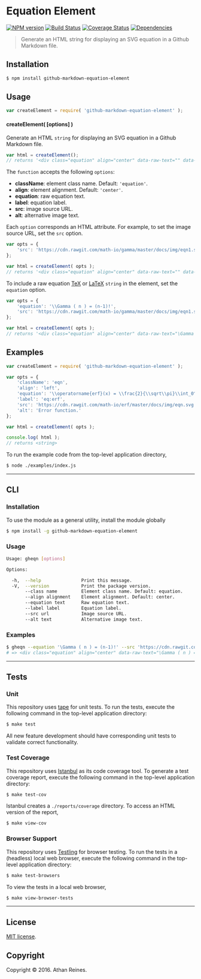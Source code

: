 Equation Element
===
[![NPM version][npm-image]][npm-url] [![Build Status][build-image]][build-url] [![Coverage Status][coverage-image]][coverage-url] [![Dependencies][dependencies-image]][dependencies-url]

> Generate an HTML string for displaying an SVG equation in a Github Markdown file.


## Installation

``` bash
$ npm install github-markdown-equation-element
```


## Usage

``` javascript
var createElement = require( 'github-markdown-equation-element' );
```

#### createElement( [options] )

Generate an HTML `string` for displaying an SVG equation in a Github Markdown file.

``` javascript
var html = createElement();
// returns '<div class="equation" align="center" data-raw-text="" data-equation="">\n\t<img src="" alt="">\n\t<br>\n</div>'
```

The `function` accepts the following `options`:
*	__className__: element class name. Default: `'equation'`.
*	__align__: element alignment. Default: `'center'`.
*	__equation__: raw equation text.
*	__label__: equation label.
*	__src__: image source URL.
*	__alt__: alternative image text.

Each `option` corresponds an HTML attribute. For example, to set the image source URL, set the `src` option.

``` javascript
var opts = {
	'src': 'https://cdn.rawgit.com/math-io/gamma/master/docs/img/eqn1.svg'
};

var html = createElement( opts );
// returns '<div class="equation" align="center" data-raw-text="" data-equation="">\n\t<img src="https://cdn.rawgit.com/math-io/gamma/master/docs/img/eqn1.svg" alt="">\n\t<br>\n</div>'
```

To include a raw equation [TeX][tex] or [LaTeX][latex] `string` in the element, set the `equation` option.

``` javascript
var opts = {
	'equation': '\\Gamma ( n ) = (n-1)!',
	'src': 'https://cdn.rawgit.com/math-io/gamma/master/docs/img/eqn1.svg'
};

var html = createElement( opts );
// returns '<div class="equation" align="center" data-raw-text="\Gamma ( n ) = (n-1)!" data-equation="">\n\t<img src="https://cdn.rawgit.com/math-io/gamma/master/docs/img/eqn1.svg" alt="">\n\t<br>\n</div>'
```


## Examples

``` javascript
var createElement = require( 'github-markdown-equation-element' );

var opts = {
	'className': 'eqn',
	'align': 'left',
	'equation': '\\operatorname{erf}(x) = \\frac{2}{\\sqrt\\pi}\\int_0^x e^{-t^2}\\,\\mathrm dt',
	'label': 'eq:erf',
	'src': 'https://cdn.rawgit.com/math-io/erf/master/docs/img/eqn.svg',
	'alt': 'Error function.'
};

var html = createElement( opts );

console.log( html );
// returns <string>
```

To run the example code from the top-level application directory,

``` bash
$ node ./examples/index.js
```


---
## CLI

### Installation

To use the module as a general utility, install the module globally

``` bash
$ npm install -g github-markdown-equation-element
```


### Usage

``` bash
Usage: gheqn [options]

Options:

  -h,  --help               Print this message.
  -V,  --version            Print the package version.
       --class name         Element class name. Default: equation.
       --align alignment    Element alignment. Default: center.
       --equation text      Raw equation text.
       --label label        Equation label.
       --src url            Image source URL.
       --alt text           Alternative image text.
```


### Examples

``` bash
$ gheqn --equation '\Gamma ( n ) = (n-1)!' --src 'https://cdn.rawgit.com/math-io/gamma/master/docs/img/eqn1.svg'
# => <div class="equation" align="center" data-raw-text="\Gamma ( n ) = (n-1)!" data-equation="">\n\t<img src="https://cdn.rawgit.com/math-io/gamma/master/docs/img/eqn1.svg" alt="">\n\t<br>\n</div>
```


---
## Tests

### Unit

This repository uses [tape][tape] for unit tests. To run the tests, execute the following command in the top-level application directory:

``` bash
$ make test
```

All new feature development should have corresponding unit tests to validate correct functionality.


### Test Coverage

This repository uses [Istanbul][istanbul] as its code coverage tool. To generate a test coverage report, execute the following command in the top-level application directory:

``` bash
$ make test-cov
```

Istanbul creates a `./reports/coverage` directory. To access an HTML version of the report,

``` bash
$ make view-cov
```


### Browser Support

This repository uses [Testling][testling] for browser testing. To run the tests in a (headless) local web browser, execute the following command in the top-level application directory:

``` bash
$ make test-browsers
```

To view the tests in a local web browser,

``` bash
$ make view-browser-tests
```

<!-- [![browser support][browsers-image]][browsers-url] -->


---
## License

[MIT license](http://opensource.org/licenses/MIT).


## Copyright

Copyright &copy; 2016. Athan Reines.


[npm-image]: http://img.shields.io/npm/v/github-markdown-equation-element.svg
[npm-url]: https://npmjs.org/package/github-markdown-equation-element

[build-image]: http://img.shields.io/travis/kgryte/github-markdown-equation-element/master.svg
[build-url]: https://travis-ci.org/kgryte/github-markdown-equation-element

[coverage-image]: https://img.shields.io/codecov/c/github/kgryte/github-markdown-equation-element/master.svg
[coverage-url]: https://codecov.io/github/kgryte/github-markdown-equation-element?branch=master

[dependencies-image]: http://img.shields.io/david/kgryte/github-markdown-equation-element.svg
[dependencies-url]: https://david-dm.org/kgryte/github-markdown-equation-element

[dev-dependencies-image]: http://img.shields.io/david/dev/kgryte/github-markdown-equation-element.svg
[dev-dependencies-url]: https://david-dm.org/dev/kgryte/github-markdown-equation-element

[github-issues-image]: http://img.shields.io/github/issues/kgryte/github-markdown-equation-element.svg
[github-issues-url]: https://github.com/kgryte/github-markdown-equation-element/issues

[tape]: https://github.com/substack/tape
[istanbul]: https://github.com/gotwarlost/istanbul
[testling]: https://ci.testling.com

[tex]: https://en.wikipedia.org/wiki/TeX
[latex]: https://en.wikipedia.org/wiki/LaTeX
